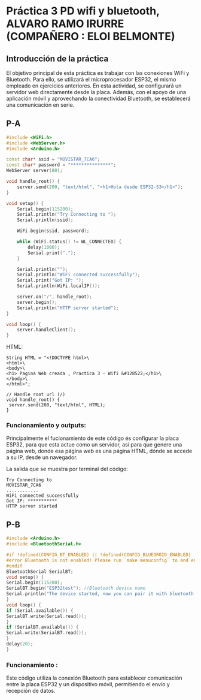 # Práctica 3 PD wifi y bluetooth, ALVARO RAMO IRURRE (COMPAÑERO : ELOI BELMONTE)

## Introducción de la práctica
El objetivo principal de esta práctica es trabajar con las conexiones WiFi y Bluetooth.
Para ello, se utilizará el microprocesador ESP32, el mismo empleado en ejercicios anteriores. En esta actividad, se configurará un servidor web directamente desde la placa. Además, con el apoyo de una aplicación móvil y aprovechando la conectividad Bluetooth, se establecerá una comunicación en serie.

## P-A
```c++
#include <WiFi.h>
#include <WebServer.h>
#include <Arduino.h>

const char* ssid = "MOVISTAR_7CA6"; 
const char* password = "***************"; 
WebServer server(80);

void handle_root() {
    server.send(200, "text/html", "<h1>Hola desde ESP32-S3</h1>");
}

void setup() {
    Serial.begin(115200);
    Serial.println("Try Connecting to ");
    Serial.println(ssid);

    WiFi.begin(ssid, password);

    while (WiFi.status() != WL_CONNECTED) {
        delay(1000);
        Serial.print(".");
    }

    Serial.println("");
    Serial.println("WiFi connected successfully");
    Serial.print("Got IP: ");
    Serial.println(WiFi.localIP());

    server.on("/", handle_root);
    server.begin();
    Serial.println("HTTP server started");
}

void loop() {
    server.handleClient();
}
```
HTML:
```
String HTML = "<!DOCTYPE html>\
<html>\
<body>\
<h1> Pagina Web creada , Practica 3 - Wifi &#128522;</h1>\
</body>\
</html>";

// Handle root url (/)
void handle_root() {
 server.send(200, "text/html", HTML);
}
```
### Funcionamiento y outputs:

Principalmente el fucionamiento de este código és configurar la placa ESP32, para que esta actue como un servidor, así para que genere una página web, donde esa página web es una página HTML, dónde se accede a su IP, desde un navegador.

La salida que se muestra por terminal del código:

```
Try Connecting to 
MOVISTAR_7CA6
............
WiFi connected successfully
Got IP: ***********
HTTP server started
````

## P-B

```c++
#include <Arduino.h>
#include <BluetoothSerial.h>

#if !defined(CONFIG_BT_ENABLED) || !defined(CONFIG_BLUEDROID_ENABLED)
#error Bluetooth is not enabled! Please run `make menuconfig` to and enable it
#endif
BluetoothSerial SerialBT;
void setup() {
Serial.begin(115200);
SerialBT.begin("ESP32test"); //Bluetooth device name
Serial.println("The device started, now you can pair it with bluetooth!");
}
void loop() {
if (Serial.available()) {
SerialBT.write(Serial.read());
}
if (SerialBT.available()) {
Serial.write(SerialBT.read());
}
delay(20);
}
```
### Funcionamiento :

Este código utiliza la conexión Bluetooth para establecer comunicación entre la placa ESP32 y un dispositivo móvil, permitiendo el envío y recepción de datos.